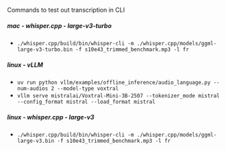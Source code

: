 Commands to test out transcription in CLI

##### mac - whisper.cpp - large-v3-turbo
- `./whisper.cpp/build/bin/whisper-cli -m ./whisper.cpp/models/ggml-large-v3-turbo.bin -f s10e43_trimmed_benchmark.mp3 -l fr`
##### linux - vLLM
- `uv run python vllm/examples/offline_inference/audio_language.py --num-audios 2 --model-type voxtral`
- `vllm serve mistralai/Voxtral-Mini-3B-2507 --tokenizer_mode mistral --config_format mistral --load_format mistral`
##### linux - whisper.cpp - large-v3
- `./whisper.cpp/build/bin/whisper-cli -m ./whisper.cpp/models/ggml-large-v3.bin -f s10e43_trimmed_benchmark.mp3 -l fr`
